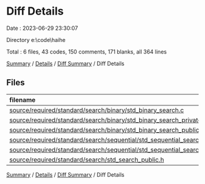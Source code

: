 # Diff Details

Date : 2023-06-29 23:30:07

Directory e:\\code\\haihe

Total : 6 files,  43 codes, 150 comments, 171 blanks, all 364 lines

[Summary](results.md) / [Details](details.md) / [Diff Summary](diff.md) / Diff Details

## Files
| filename | language | code | comment | blank | total |
| :--- | :--- | ---: | ---: | ---: | ---: |
| [source/required/standard/search/binary/std_binary_search.c](/source/required/standard/search/binary/std_binary_search.c) | C | 30 | 33 | 10 | 73 |
| [source/required/standard/search/binary/std_binary_search_private.h](/source/required/standard/search/binary/std_binary_search_private.h) | C | 7 | 48 | 82 | 137 |
| [source/required/standard/search/binary/std_binary_search_public.h](/source/required/standard/search/binary/std_binary_search_public.h) | C++ | 5 | 61 | 79 | 145 |
| [source/required/standard/search/sequential/std_sequential_search.c](/source/required/standard/search/sequential/std_sequential_search.c) | C | 0 | 4 | 0 | 4 |
| [source/required/standard/search/sequential/std_sequential_search_public.h](/source/required/standard/search/sequential/std_sequential_search_public.h) | C | 0 | 4 | 0 | 4 |
| [source/required/standard/search/std_search_public.h](/source/required/standard/search/std_search_public.h) | C | 1 | 0 | 0 | 1 |

[Summary](results.md) / [Details](details.md) / [Diff Summary](diff.md) / Diff Details